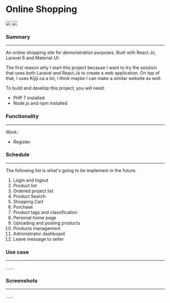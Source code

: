 # Online Shopping
![](https://github.com/andywang0625/OnlineShopping/workflows/React%20Frontend%20CI/badge.svg)
![](https://github.com/andywang0625/OnlineShopping/workflows/Laravel/badge.svg)
### Summary

-------------------------------------------------

An online shopping site for demonstration purposes. Built with React.Js, Laravel 6 and Material-UI.

The first reason why I start this project because I want to try the solution that uses both Laravel and React.Js to create a web application. On top of that, I uses Kijiji.ca a lot, I think maybe I can make a similar website as well. 

To build and develop this project, you will need:

- PHP 7 installed
- Node.js and npm installed



### Functionality

----------------------------------

Work:

- Register



### Schedule

------------------------------------------------

The following list is what's going to be implement in the future.

1. Login and logout
2. Product list
3. Ordered project list
4. Product Search
5. Shopping Cart
6. Purchase
7. Product tags and classification
8. Personal home page
9. Uploading and posting products
10. Products management
11. Administrator dashboard
12. Leave message to seller



### Use case

--------------------------------------------------

......



### Screenshots

---------------------------------------

......
